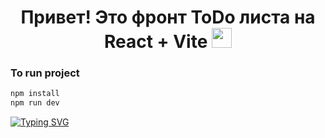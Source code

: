 <h1 align="center">Привет! Это фронт ToDo листа на React + Vite</a> 
<img src="https://github.com/blackcater/blackcater/raw/main/images/Hi.gif" height="32"/></h1>

### To run project
  ```sh
  npm install
  npm run dev
  ```



[![Typing SVG](https://readme-typing-svg.herokuapp.com?color=%2336BCF7&lines=Все+права+не+защищены)](https://git.io/typing-svg)
